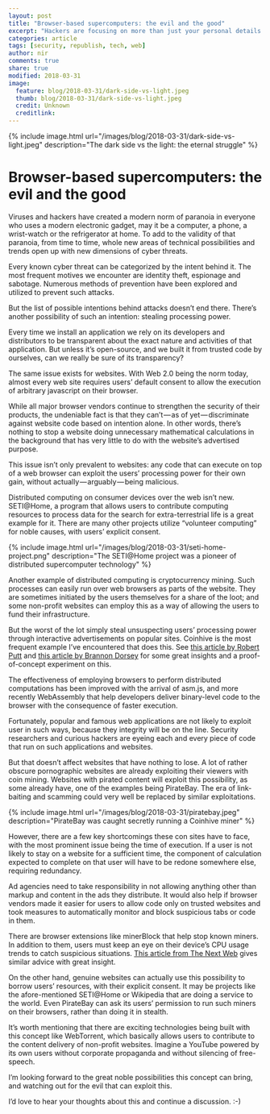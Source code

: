 ```yaml
---
layout: post
title: "Browser-based supercomputers: the evil and the good"
excerpt: "Hackers are focusing on more than just your personal details: they want your power!"
categories: article
tags: [security, republish, tech, web]
author: nir
comments: true
share: true
modified: 2018-03-31
image:
  feature: blog/2018-03-31/dark-side-vs-light.jpeg
  thumb: blog/2018-03-31/dark-side-vs-light.jpeg
  credit: Unknown
  creditlink: 
---
```


{% include image.html url="/images/blog/2018-03-31/dark-side-vs-light.jpeg" description="The dark side vs the light: the eternal struggle" %}

# Browser-based supercomputers: the evil and the good

Viruses and hackers have created a modern norm of paranoia in everyone who uses a modern electronic gadget, may it be a computer, a phone, a wrist-watch or the refrigerator at home. To add to the validity of that paranoia, from time to time, whole new areas of technical possibilities and trends open up with new dimensions of cyber threats.

Every known cyber threat can be categorized by the intent behind it. The most frequent motives we encounter are identity theft, espionage and sabotage. Numerous methods of prevention have been explored and utilized to prevent such attacks.

But the list of possible intentions behind attacks doesn’t end there. There’s another possibility of such an intention: stealing processing power.

Every time we install an application we rely on its developers and distributors to be transparent about the exact nature and activities of that application. But unless it’s open-source, and we built it from trusted code by ourselves, can we really be sure of its transparency?

The same issue exists for websites. With Web 2.0 being the norm today, almost every web site requires users’ default consent to allow the execution of arbitrary javascript on their browser.

While all major browser vendors continue to strengthen the security of their products, the undeniable fact is that they can’t — as of yet — discriminate against website code based on intention alone. In other words, there’s nothing to stop a website doing unnecessary mathematical calculations in the background that has very little to do with the website’s advertised purpose.

This issue isn’t only prevalent to websites: any code that can execute on top of a web browser can exploit the users’ processing power for their own gain, without actually — arguably — being malicious.

Distributed computing on consumer devices over the web isn’t new. SETI@Home, a program that allows users to contribute computing resources to process data for the search for extra-terrestrial life is a great example for it. There are many other projects utilize “volunteer computing” for noble causes, with users’ explicit consent.

{% include image.html url="/images/blog/2018-03-31/seti-home-project.png" description="The SETI@Home project was a pioneer of distributed supercomputer technology" %}

Another example of distributed computing is cryptocurrency mining. Such processes can easily run over web browsers as parts of the website. They are sometimes initiated by the users themselves for a share of the loot; and some non-profit websites can employ this as a way of allowing the users to fund their infrastructure.

But the worst of the lot simply steal unsuspecting users’ processing power through interactive advertisements on popular sites. Coinhive is the most frequent example I’ve encountered that does this. See [this article by Robert Putt](https://www.robertputt.co.uk/distributed-mining-in-the-browser.html) and [this article by Brannon Dorsey](https://medium.com/@brannondorsey/browser-as-botnet-or-the-coming-war-on-your-web-browser-be920c4f718) for some great insights and a proof-of-concept experiment on this.

The effectiveness of employing browsers to perform distributed computations has been improved with the arrival of asm.js, and more recently WebAssembly that help developers deliver binary-level code to the browser with the consequence of faster execution.

Fortunately, popular and famous web applications are not likely to exploit user in such ways, because they integrity will be on the line. Security researchers and curious hackers are eyeing each and every piece of code that run on such applications and websites.

But that doesn’t affect websites that have nothing to lose. A lot of rather obscure pornographic websites are already exploiting their viewers with coin mining. Websites with pirated content will exploit this possibility, as some already have, one of the examples being PirateBay. The era of link-baiting and scamming could very well be replaced by similar exploitations.

{% include image.html url="/images/blog/2018-03-31/piratebay.jpeg" description="PirateBay was caught secretly running a Coinhive miner" %}

However, there are a few key shortcomings these con sites have to face, with the most prominent issue being the time of execution. If a user is not likely to stay on a website for a sufficient time, the component of calculation expected to complete on that user will have to be redone somewhere else, requiring redundancy.

Ad agencies need to take responsibility in not allowing anything other than markup and content in the ads they distribute. It would also help if browser vendors made it easier for users to allow code only on trusted websites and took measures to automatically monitor and block suspicious tabs or code in them.

There are browser extensions like minerBlock that help stop known miners. In addition to them, users must keep an eye on their device’s CPU usage trends to catch suspicious situations. [This article from The Next Web](https://thenextweb.com/apps/2017/09/19/cpu-cryptocurrency-miner-blocker/) gives similar advice with great insight.

On the other hand, genuine websites can actually use this possibility to borrow users’ resources, with their explicit consent. It may be projects like the afore-mentioned SETI@Home or Wikipedia that are doing a service to the world. Even PirateBay can ask its users’ permission to run such miners on their browsers, rather than doing it in stealth.

It’s worth mentioning that there are exciting technologies being built with this concept like WebTorrent, which basically allows users to contribute to the content delivery of non-profit websites. Imagine a YouTube powered by its own users without corporate propaganda and without silencing of free-speech.

I’m looking forward to the great noble possibilities this concept can bring, and watching out for the evil that can exploit this.

I’d love to hear your thoughts about this and continue a discussion. :-)